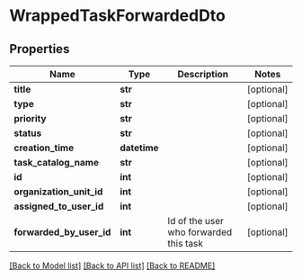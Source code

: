 # WrappedTaskForwardedDto

## Properties
Name | Type | Description | Notes
------------ | ------------- | ------------- | -------------
**title** | **str** |  | [optional] 
**type** | **str** |  | [optional] 
**priority** | **str** |  | [optional] 
**status** | **str** |  | [optional] 
**creation_time** | **datetime** |  | [optional] 
**task_catalog_name** | **str** |  | [optional] 
**id** | **int** |  | [optional] 
**organization_unit_id** | **int** |  | [optional] 
**assigned_to_user_id** | **int** |  | [optional] 
**forwarded_by_user_id** | **int** | Id of the user who forwarded this task | [optional] 

[[Back to Model list]](../README.md#documentation-for-models) [[Back to API list]](../README.md#documentation-for-api-endpoints) [[Back to README]](../README.md)


